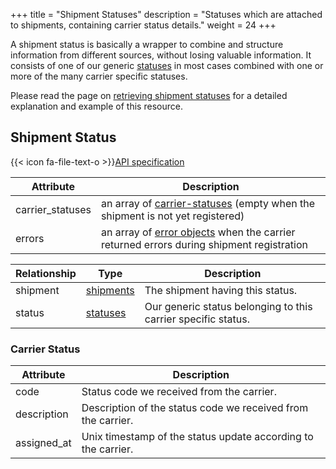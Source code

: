 +++
title = "Shipment Statuses"
description = "Statuses which are attached to shipments, containing carrier status details."
weight = 24
+++

A shipment status is basically a wrapper to combine and structure information from different sources, without losing valuable information.
It consists of one of our generic [statuses](/api/resources/statuses) in most cases combined with one or more of the many carrier specific statuses.

Please read the page on [retrieving shipment statuses](/api/retrieve-shipment-statuses) for a detailed explanation and example of this resource.

## Shipment Status

{{< icon fa-file-text-o >}}[API specification](https://api-specification.myparcel.com/#tag/Shipments/paths/~1shipments~1{shipment_id}~1statuses/get)

Attribute        | Description
---------------- | -----------
carrier_statuses | an array of [carrier-statuses](/api/resources/shipment-statuses/#carrier-status) (empty when the shipment is not yet registered)
errors           | an array of [error objects](http://jsonapi.org/format/#errors) when the carrier returned errors during shipment registration

Relationship | Type                                   | Description
------------ | -------------------------------------- | -----------
shipment     | [shipments](/api/resources/shipments) | The shipment having this status.
status       | [statuses](/api/resources/statuses)   | Our generic status belonging to this carrier specific status.

### Carrier Status

Attribute   | Description
----------- | -----------
code        | Status code we received from the carrier.
description | Description of the status code we received from the carrier.
assigned_at | Unix timestamp of the status update according to the carrier.
